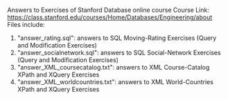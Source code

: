 Answers to Exercises of Stanford Database online course
Course Link: https://class.stanford.edu/courses/Home/Databases/Engineering/about
Files include:
1) "answer_rating.sql": answers to SQL Moving-Rating Exercises (Query and Modification Exercises)
2) "answer_socialnetwork.sql": answers to SQL Social-Network Exercises (Query and Modification Exercises)
3) "answer_XML_coursecatalog.txt": answers to XML Course-Catalog XPath and XQuery Exercises
4) "answer_XML_worldcountries.txt": answers to XML World-Countries XPath and XQuery Exercises
